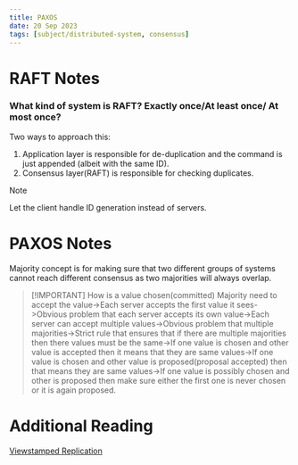 ```yaml
---
title: PAXOS
date: 20 Sep 2023
tags: [subject/distributed-system, consensus]
---
```

# RAFT Notes

### What kind of system is RAFT? Exactly once/At least once/ At most once? 
Two ways to approach this: 
1) Application layer is responsible for de-duplication and the command is just appended (albeit with the same ID).
2) Consensus layer(RAFT) is responsible for checking duplicates.

> [!NOTE]
> Let the client handle ID generation instead of servers.
# PAXOS Notes
Majority concept is for making sure that two different groups of systems cannot reach different consensus as two majorities will always overlap.

> [!IMPORTANT] How is a value chosen(committed)
> Majority need to accept the value->Each server accepts the first value it sees->Obvious problem that each server accepts its own value->Each server can accept multiple values->Obvious problem that multiple majorities->Strict rule that ensures that if there are multiple majorities then there values must be the same->If one value is chosen and other value is accepted then it means that they are same values->If one value is chosen and other value is proposed(proposal accepted) then that means they are same values->If one value is possibly chosen and other is proposed then make sure either the first one is never chosen or it is again proposed.



# Additional Reading
[Viewstamped Replication](https://pmg.csail.mit.edu/papers/vr-revisited.pdf)